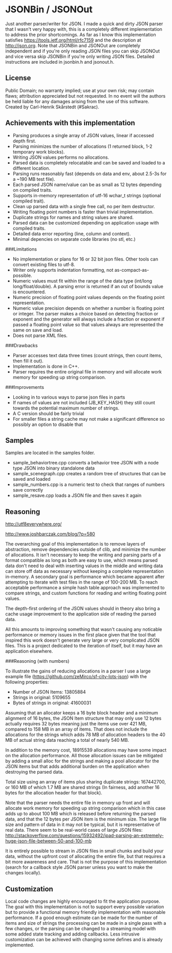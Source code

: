 ﻿JSONBin / JSONOut
=================

Just another parser/writer for JSON. I made a quick and dirty JSON parser that I wasn't very happy with, this is a completely different implementation to address the prior shortcomings. As far as I know this implementation satisfies https://tools.ietf.org/html/rfc7159 and the description at http://json.org. Note that JSONBin and JSONOut are completely independent and if you're only reading JSON files you can skip JSONOut and vice versa skip JSONBin if you're only writing JSON files. Detailed instructions are included in jsonbin.h and jsonout.h.

License
-------

Public Domain; no warranty implied; use at your own risk; may contain flaws; attribution appreciated but not requested.
In no event will the authors be held liable for any damages arising from the use of this software.
Created by Carl-Henrik Skårstedt (#Sakrac).

Achievements with this implementation
-------------------------------------

- Parsing produces a single array of JSON values, linear if accessed depth first.
- Parsing minimizes the number of allocations (1 returned block, 1-2 temporary work blocks).
- Writing JSON values performs no allocations.
- Parsed data is completely relocatable and can be saved and loaded to a different location.
- Parsing runs reasonably fast (depends on data and env, about 2.5-3s for a ~190 MB test file).
- Each parsed JSON name/value can be as small as 12 bytes depending on compiled traits.
- Supports in-memory representation of utf-16 wchar_t strings (optional compiled trait).
- Clean up parsed data with a single free call, no per item destructor.
- Writing floating point numbers is faster than trivial implementation.
- Duplicate strings for names and string values are shared.
- Parsed data can be customized depending on application usage with compiled traits.
- Detailed data error reporting (line, column and context).
- Minimal depencies on separate code libraries (no stl, etc.)

###Limitations

- No implementation or plans for 16 or 32 bit json files. Other tools can convert existing files to utf-8.
- Writer only supports indentation formatting, not as-compact-as-possible.
- Numeric values must fit within the range of the data type (int/long long/float/double). A parsing error is returned if an out of bounds value is encountered.
- Numeric precision of floating point values depends on the floating point representation.
- Numeric value precision depends on whether a number is floating point or integer. The parser makes a choice based on detecting fraction or exponent and the generator will always include a fraction or exponent if passed a floating point value so that values always are represented the same on save and load.
- Does not parse XML files.

###Drawbacks

- Parser accesses text data three times (count strings, then count items, then fill it out).
- Implementation is done in C++.
- Parser requires the entire original file in memory and will allocate work memory for speeding up string comparison.

###Improvements

- Looking in to various ways to parse json files in parts
- If names of values are not included (JB_KEY_HASH) they still count towards the potential maximum number of strings.
- A C version should be fairly trivial
- For smaller files a string cache may not make a significant difference so possibly an option to disable that

Samples
-------
Samples are located in the samples folder.

- sample_behaviortree.cpp converts a behavior tree JSON with a node type JSON into binary standalone data
- sample_scenegraph.cpp creates a random tree of structures that can be saved and loaded
- sample_numbers.cpp is a numeric test to check that ranges of numbers save correctly
- sample_resave.cpp loads a JSON file and then saves it again

Reasoning
---------

http://utf8everywhere.org/

http://www.joshbarczak.com/blog/?p=580

The overarching goal of this implementation is to remove layers of abstraction, remove dependencies outside of clib, and minimize the number of allocations. It isn't necessary to keep the writing and parsing parts of a format compatible as long as both are easy to use, which means parsed data don't need to deal with inserting values in the middle and writing data can store off data as necessary without keeping a complete representation in-memory. A secondary goal is performance which became apparent after attempting to iterate with test files in the range of 100-200 MB. To reach acceptable performance a simple hash table approach was implemented to compare strings, and custom functions for reading and writing floating point values.

The depth-first ordering of the JSON values should in theory also bring a cache usage improvement to the application side of reading the parsed data.

All this amounts to improving something that wasn't causing any noticable performance or memory issues in the first place given that the tool that inspired this work doesn't generate very large or very complicated JSON files. This is a project dedicated to the iteration of itself, but it may have an application elsewhere.

###Reasoning (with numbers)

To illustrate the gains of reducing allocations in a parser I use a large example file (https://github.com/zeMirco/sf-city-lots-json) with the following properties:

- Number of JSON Items: 13805884
- Strings in original: 5109655
- Bytes of strings in original: 41600031

Assuming that an allocator keeps a 16 byte block header and a minimum alignment of 16 bytes, the JSON Item structure that may only use 12 bytes actually requires 32 bytes meaning just the items use over 421 MB, compared to 158 MB in an array of items.
That does not include the allocations for the strings which adds 78 MB of allocation headers to the 40 MB of actual string data reaching a total of nearly 540 MB.

In addition to the memory cost, 18915539 allocations may have some impact on the allocation performance. All those allocation issues can be mitigated by adding a small alloc for the strings and making a pool allocator for the JSON items but that adds additional burden on the application when destroying the parsed data.

Total size using an array of items plus sharing duplicate strings: 167442700, or 160 MB of which 1.7 MB are shared strings (In fairness, add another 16 bytes for the allocation header for that block).

Note that the parser needs the entire file in memory up front and will allocate work memory for speeding up string comparison which in this case adds up to about 100 MB which is released before returning the parsed data, and that the 12 bytes per JSON item is the minimum size. The large file size and pattern of data in it may not be typical, but it is representative of real data. There seem to be real-world cases of large JSON files: http://stackoverflow.com/questions/15932492/ipad-parsing-an-extremely-huge-json-file-between-50-and-100-mb

It is entirely possible to stream in JSON files in small chunks and build your data, without the upfront cost of allocating the entire file, but that requires a bit more awareness and care. That is not the purpose of this implementation (search for a callback style JSON parser unless you want to make the changes locally).

Customization
-------------

Local code changes are highly encouraged to fit the application purpose. The goal with this implementation is not to support every possible variation but to provide a functional memory friendly implementation with reasonable performance. If a good enough estimate can be made for the number of items and size of strings the processing can be made in a single pass with a few changes, or the parsing can be changed to a streaming model with some added state tracking and adding callbacks. Less intrusive customization can be achieved with changing some defines and is already implemented.
